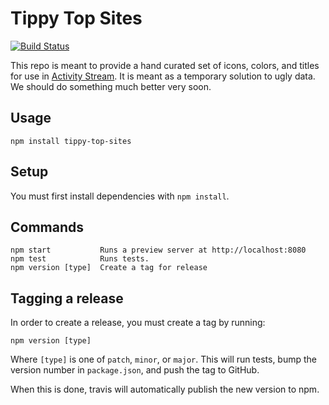 # Tippy Top Sites

[![Build Status](https://travis-ci.org/nchapman/tippy-top-sites.svg?branch=master)](https://travis-ci.org/nchapman/tippy-top-sites)

This repo is meant to provide a hand curated set of icons, colors, and titles for use in [Activity Stream](https://github.com/mozilla/activity-streams). It is meant as a temporary solution to ugly data. We should do something much better very soon.

## Usage

```
npm install tippy-top-sites
```

## Setup

You must first install dependencies with `npm install`.

## Commands

```
npm start           Runs a preview server at http://localhost:8080
npm test            Runs tests.
npm version [type]  Create a tag for release
```

## Tagging a release

In order to create a release, you must create a tag by running:

```
npm version [type]
```

Where `[type]` is one of `patch`, `minor`, or `major`. This will run tests, bump the version number in `package.json`, and push the tag to GitHub.

When this is done, travis will automatically publish the new version to npm.
